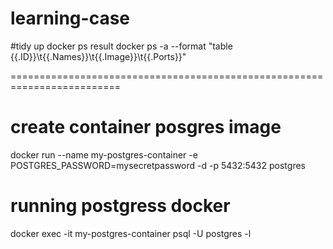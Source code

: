 # learning-case

#tidy up docker ps result
docker ps -a --format "table {{.ID}}\t{{.Names}}\t{{.Image}}\t{{.Ports}}"


=========================================================================
# create container posgres image 
docker run --name my-postgres-container -e POSTGRES_PASSWORD=mysecretpassword -d -p 5432:5432 postgres

# running postgress docker 
docker exec -it my-postgres-container psql -U postgres -l


